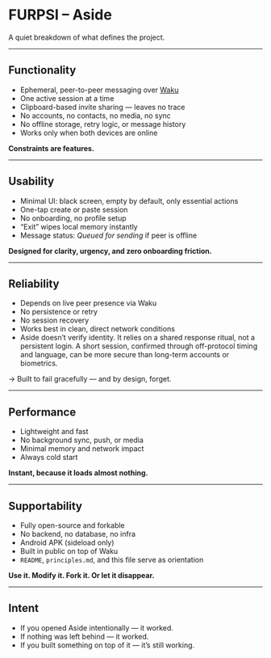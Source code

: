# FURPSI – Aside

A quiet breakdown of what defines the project.

---

## Functionality

- Ephemeral, peer-to-peer messaging over [Waku](https://waku.org)  
- One active session at a time  
- Clipboard-based invite sharing — leaves no trace  
- No accounts, no contacts, no media, no sync  
- No offline storage, retry logic, or message history  
- Works only when both devices are online  

**Constraints are features.**

---

## Usability

- Minimal UI: black screen, empty by default, only essential actions  
- One-tap create or paste session  
- No onboarding, no profile setup  
- “Exit” wipes local memory instantly  
- Message status: *Queued for sending* if peer is offline  

**Designed for clarity, urgency, and zero onboarding friction.**

---

## Reliability

- Depends on live peer presence via Waku  
- No persistence or retry  
- No session recovery  
- Works best in clean, direct network conditions
- Aside doesn’t verify identity. It relies on a shared response ritual, not a persistent login. A short session, confirmed through off-protocol timing and language, can be more secure than long-term accounts or biometrics.

  

→ Built to fail gracefully — and by design, forget.

---

## Performance

- Lightweight and fast  
- No background sync, push, or media  
- Minimal memory and network impact  
- Always cold start  

**Instant, because it loads almost nothing.**

---

## Supportability

- Fully open-source and forkable  
- No backend, no database, no infra  
- Android APK (sideload only)  
- Built in public on top of Waku  
- `README`, `principles.md`, and this file serve as orientation  

**Use it. Modify it. Fork it. Or let it disappear.**

---

## Intent

- If you opened Aside intentionally — it worked.  
- If nothing was left behind — it worked.  
- If you built something on top of it — it’s still working.